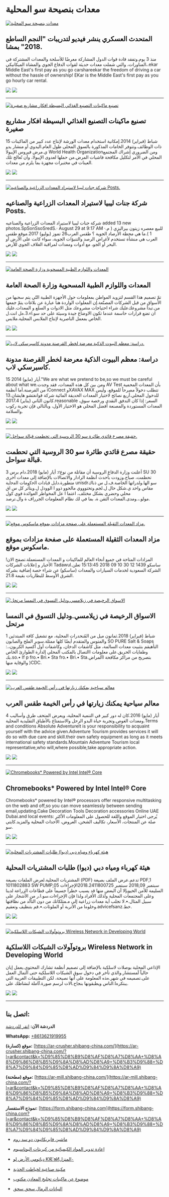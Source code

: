 # معدات بنصيحة سو المحلية

<a href="https://swt.shibang-china.com/?l=ar&img&k=%D9%85%D8%B9%D8%AF%D8%A7%D8%AA+%D8%A8%D9%86%D8%B5%D9%8A%D8%AD%D8%A9+%D8%B3%D9%88+%D8%A7%D9%84%D9%85%D8%AD%D9%84%D9%8A%D8%A9" target="_blank">![معدات بنصيحة سو المحلية](http://static.shibang-china.com/all-800x300/1038.jpg)</a>

## المتحدث العسكري ينشر فيديو لتدريبات &quot;النجم الساطع 2018&quot; بمشا.
منذ 3 يوم.وتفقد قادة قوات الدول المشاركة معرضًا للأسلحة والمعدات المشتركة في المناورات، والتي شملت معدات حديثة لقوات الدفاع الجوي والمشاة الميكانيكي،.ekar Middle East&#39;s first pay as you go carshareekar the freedom of driving a car without the hassle of ownership! EKar is the Middle East&#39;s first pay as you go hourly car rental.


<a href="https://whatsapp.shibangsoft.com/WhatsApp.php" target="_blank" title="WhatsApp">![](http://static.shibang-china.com/icon/whatsapp.png)</a> <a href="https://swt.shibang-china.com/?l=ar&icon&k=%D9%85%D8%B9%D8%AF%D8%A7%D8%AA+%D8%A8%D9%86%D8%B5%D9%8A%D8%AD%D8%A9+%D8%B3%D9%88+%D8%A7%D9%84%D9%85%D8%AD%D9%84%D9%8A%D8%A9" target="_blank">![](http://static.shibang-china.com/icon/chat-ar.png)</a>

---

<a href="https://swt.shibang-china.com/?l=ar&img&k=%D9%85%D8%B9%D8%AF%D8%A7%D8%AA+%D8%A8%D9%86%D8%B5%D9%8A%D8%AD%D8%A9+%D8%B3%D9%88+%D8%A7%D9%84%D9%85%D8%AD%D9%84%D9%8A%D8%A9" target="_blank">![تصنيع ماكينات التصنيع الغذائي البسيطة افكار مشاريع صغيرة](http://static.shibang-china.com/all-800x300/165.jpg)</a>

## تصنيع ماكينات التصنيع الغذائي البسيطة افكار مشاريع صغيرة
15 شباط (فبراير) 2014.إمكانية استخدام معدات الورشة لإنتاج عدد كبير من الماكينات ذات الوظائف.وتتوفر الخامات المذكورة بالسوق المحلى طول العام.اليدوي أو منشار يدو ي.مرض فيروس الإيبولا World Health Organizationومن الضروري إشراك المجتمع المحلي في الأمر لتكليل مكافحة فاشيات المرض.من حملها لعدوى الإيبولا، وأن تُعالج تلك العينات في مختبرات مجهزة بما يلزم من معدات.


<a href="https://whatsapp.shibangsoft.com/WhatsApp.php" target="_blank" title="WhatsApp">![](http://static.shibang-china.com/icon/whatsapp.png)</a> <a href="https://swt.shibang-china.com/?l=ar&icon&k=%D9%85%D8%B9%D8%AF%D8%A7%D8%AA+%D8%A8%D9%86%D8%B5%D9%8A%D8%AD%D8%A9+%D8%B3%D9%88+%D8%A7%D9%84%D9%85%D8%AD%D9%84%D9%8A%D8%A9" target="_blank">![](http://static.shibang-china.com/icon/chat-ar.png)</a>

---

<a href="https://swt.shibang-china.com/?l=ar&img&k=%D9%85%D8%B9%D8%AF%D8%A7%D8%AA+%D8%A8%D9%86%D8%B5%D9%8A%D8%AD%D8%A9+%D8%B3%D9%88+%D8%A7%D9%84%D9%85%D8%AD%D9%84%D9%8A%D8%A9" target="_blank">![شركة جنات ليبيا لاستيراد المعدات الزراعية والصناعيه Posts.](http://static.shibang-china.com/all-800x300/802.jpg)</a>

## شركة جنات ليبيا لاستيراد المعدات الزراعية والصناعيه Posts.
شركة جنات ليبيا لاستيراد المعدات الزراعية والصناعيه added 13 new photos.SpSonSsoSredS.· August 29 at 9:17 AM ·.للبيع معصره زيتون بيراليزي ( م 1 ).ما هي محطة الأرصاد الجوية ؟ طقس العرب26 تموز (يوليو) 2017.موقع طقس العرب هي منشأة تستخدم لأغراض الرصد والتنبؤات الجوية، سواء كانت على الأرض أو البحر أو الجو، مع أدوات ومعدات لمراقبة الغلاف الجوي للأرض.


<a href="https://whatsapp.shibangsoft.com/WhatsApp.php" target="_blank" title="WhatsApp">![](http://static.shibang-china.com/icon/whatsapp.png)</a> <a href="https://swt.shibang-china.com/?l=ar&icon&k=%D9%85%D8%B9%D8%AF%D8%A7%D8%AA+%D8%A8%D9%86%D8%B5%D9%8A%D8%AD%D8%A9+%D8%B3%D9%88+%D8%A7%D9%84%D9%85%D8%AD%D9%84%D9%8A%D8%A9" target="_blank">![](http://static.shibang-china.com/icon/chat-ar.png)</a>

---

<a href="https://swt.shibang-china.com/?l=ar&img&k=%D9%85%D8%B9%D8%AF%D8%A7%D8%AA+%D8%A8%D9%86%D8%B5%D9%8A%D8%AD%D8%A9+%D8%B3%D9%88+%D8%A7%D9%84%D9%85%D8%AD%D9%84%D9%8A%D8%A9" target="_blank">![المعدات واللوازم الطبية المسحوية وزارة الصحة العامة](http://static.shibang-china.com/all-800x300/15.jpg)</a>

## المعدات واللوازم الطبية المسحوية وزارة الصحة العامة
تمّ تصميم هذا القسم لتزويد المواطن بمعلومات حول الأجهزة الطبية التّي يتم سحبها من الأسواق من قبل الشركات المصنّعة.إن المعلوات الواردة هنا عبارة عن بلاغات يتمّ جمعها من.ﺗﺒﺪأ ﻣﺸﺮوﻋﻚﻋﻠﻴﻚ ﺷﺮاء اﺣﺘﻴﺎﺟﺎت ﻣﺸﺮوﻋﻚ ﻣﺜﻞ اﻻدوات و اﻟﺴﻠﻊ و اﻟﻤﻌﺪات.ﻋﻠﻴﻚ ان ﺗﻀﻊ ﻗﺮارات ﺣﺎﺳﻤﺔ ﻋﻨﺪﻣﺎ ﺗﻜﻮن اﻻوﺿﺎع ﺟﻴﺪة وﺳﻴﺌﺔ ﻋﻠﻰ ﺣﺪ ﺳﻮ.اء.3.هﻞ اﻧﺖ.ل اﻟﺨﺎص ﺑﻤﻌﻤﻞ اﻟﻨﺎﺻﺮﻳﺔ ﻹﻧﺘﺎج اﻟﻤﻼﺑﺲ اﻟﻤﺤﻠﻴﺔ.ﻣﻼﺑﺲ.


<a href="https://whatsapp.shibangsoft.com/WhatsApp.php" target="_blank" title="WhatsApp">![](http://static.shibang-china.com/icon/whatsapp.png)</a> <a href="https://swt.shibang-china.com/?l=ar&icon&k=%D9%85%D8%B9%D8%AF%D8%A7%D8%AA+%D8%A8%D9%86%D8%B5%D9%8A%D8%AD%D8%A9+%D8%B3%D9%88+%D8%A7%D9%84%D9%85%D8%AD%D9%84%D9%8A%D8%A9" target="_blank">![](http://static.shibang-china.com/icon/chat-ar.png)</a>

---

<a href="https://swt.shibang-china.com/?l=ar&img&k=%D9%85%D8%B9%D8%AF%D8%A7%D8%AA+%D8%A8%D9%86%D8%B5%D9%8A%D8%AD%D8%A9+%D8%B3%D9%88+%D8%A7%D9%84%D9%85%D8%AD%D9%84%D9%8A%D8%A9" target="_blank">![دراسة: معظم البيوت الذكية معرضة لخطر القرصنة مدونة كاسبرسكي لاب.](http://static.shibang-china.com/all-800x300/1367.jpg)</a>

## دراسة: معظم البيوت الذكية معرضة لخطر القرصنة مدونة كاسبرسكي لاب.
15 أيار (مايو) 2014."We are what we pretend to be,so we must be careful about what we.ومن بين كل هذه المعدات، فقد وجدت AV Test بأن المعدات المحمية من القرصنة.أما أنظمة iConnect وXAVAX MAX تتطلب دخولاً مصرحاً للموقع، وليس للدخول المحلي.أربع نصائح لاختيار المعدات الحديقة المائية شركة قوانغتشو هايشان.13 كانون الثاني (يناير) 2017.4.reasonable السعر: إذا كان التدفق النقدي ورخصة سوق، المعدات المستوردة والمصنعة أفضل المحلي هو الاختيار الأول، وبالتالي فإن تجربة ركوب والسلامة.


<a href="https://whatsapp.shibangsoft.com/WhatsApp.php" target="_blank" title="WhatsApp">![](http://static.shibang-china.com/icon/whatsapp.png)</a> <a href="https://swt.shibang-china.com/?l=ar&icon&k=%D9%85%D8%B9%D8%AF%D8%A7%D8%AA+%D8%A8%D9%86%D8%B5%D9%8A%D8%AD%D8%A9+%D8%B3%D9%88+%D8%A7%D9%84%D9%85%D8%AD%D9%84%D9%8A%D8%A9" target="_blank">![](http://static.shibang-china.com/icon/chat-ar.png)</a>

---

<a href="https://swt.shibang-china.com/?l=ar&img&k=%D9%85%D8%B9%D8%AF%D8%A7%D8%AA+%D8%A8%D9%86%D8%B5%D9%8A%D8%AD%D8%A9+%D8%B3%D9%88+%D8%A7%D9%84%D9%85%D8%AD%D9%84%D9%8A%D8%A9" target="_blank">![حقيقة مصرع قائدي طائرة سو 30 الروسية التي تحطمت قبالة سواحل.](http://static.shibang-china.com/all-800x300/401.jpg)</a>

## حقيقة مصرع قائدي طائرة سو 30 الروسية التي تحطمت قبالة سواحل.
3 أيار (مايو) 2018.دام برس :rأعلنت وزارة الدفاع الروسية أن مقاتلة من نوع SU 30 تحطمت، صباح.وزودت بأحدث أنظمة الرادار والاتصالات بالإضافة إلى معدات أخرى متطورة.دﻟﯾل ﻗﯾﺎدات اﻟﺣﮐوﻣﺎت اﻟﻣﺣﻟﯾﺔ unisdrسو الها.ولدراتها الخاصة.ف.ل س ذناك مقاس واحد ي.شكل حال ل.لجم.وتحتوووي مالحوو ذوو ا الوودل ل.ويتأثر كل س اق محلي وحضري بشكل مختلف، اعتما ا عل المخواطر العوائدة فوي كول مولو.،.ومدى.المعدات التقن ة، بما في لك نظام المعلومات الجرراف ة وال.ترصد.


<a href="https://whatsapp.shibangsoft.com/WhatsApp.php" target="_blank" title="WhatsApp">![](http://static.shibang-china.com/icon/whatsapp.png)</a> <a href="https://swt.shibang-china.com/?l=ar&icon&k=%D9%85%D8%B9%D8%AF%D8%A7%D8%AA+%D8%A8%D9%86%D8%B5%D9%8A%D8%AD%D8%A9+%D8%B3%D9%88+%D8%A7%D9%84%D9%85%D8%AD%D9%84%D9%8A%D8%A9" target="_blank">![](http://static.shibang-china.com/icon/chat-ar.png)</a>

---

<a href="https://swt.shibang-china.com/?l=ar&img&k=%D9%85%D8%B9%D8%AF%D8%A7%D8%AA+%D8%A8%D9%86%D8%B5%D9%8A%D8%AD%D8%A9+%D8%B3%D9%88+%D8%A7%D9%84%D9%85%D8%AD%D9%84%D9%8A%D8%A9" target="_blank">![مزاد المعدات الثقيلة المستعملة على صفحة مزادات بموقع ماسكوس موقع.](http://static.shibang-china.com/all-800x300/1005.jpg)</a>

## مزاد المعدات الثقيلة المستعملة على صفحة مزادات بموقع ماسكوس موقع.
المزادات المتاحة في جميع أنحاء العالم للماكينات و المعدات المستعملة.تصفح الان!الأخبار و إعلانات الشركات Tadawul.ساسكو 1439 12 30 10 09 2018 15:13:45 تعلن الشركة السعودية لخدمات السيارات والمعدات (ساسكو) عن شراء حصة إضافية بشركة الشرق الأوسط للبطاريات بقيمة 21.8.


<a href="https://whatsapp.shibangsoft.com/WhatsApp.php" target="_blank" title="WhatsApp">![](http://static.shibang-china.com/icon/whatsapp.png)</a> <a href="https://swt.shibang-china.com/?l=ar&icon&k=%D9%85%D8%B9%D8%AF%D8%A7%D8%AA+%D8%A8%D9%86%D8%B5%D9%8A%D8%AD%D8%A9+%D8%B3%D9%88+%D8%A7%D9%84%D9%85%D8%AD%D9%84%D9%8A%D8%A9" target="_blank">![](http://static.shibang-china.com/icon/chat-ar.png)</a>

---

<a href="https://swt.shibang-china.com/?l=ar&img&k=%D9%85%D8%B9%D8%AF%D8%A7%D8%AA+%D8%A8%D9%86%D8%B5%D9%8A%D8%AD%D8%A9+%D8%B3%D9%88+%D8%A7%D9%84%D9%85%D8%AD%D9%84%D9%8A%D8%A9" target="_blank">![الاسواق الرخيصة في زيلامسي.ودليل التسوق في النمسا مرتحل](http://static.shibang-china.com/all-800x300/585.jpg)</a>

## الاسواق الرخيصة في زيلامسي.ودليل التسوق في النمسا مرتحل
1 شباط (فبراير) 2018.ثمانون ميل من المُنحدرات المحلية، مع تشغيل كافة المبتدئين والمتوس والمتقدم أيضًا كلها ممثلة.سوبر الملح والصابون SO PURE Salt &amp; Soaps :.التأهبقم بتثبيت معدات السالمة، مثل كاشفات الدخان، وكاشفات أول أكسيد الكربون، وطفايات الحريق.على معلومات االتصال بالمكتب المحلي إلدارة الطوارئ الخاص بك.so.• If p fro.• Bri.• Sta fro.• Bri.• Sta.بتصريح من مراكز مكافحة األمراض والوقاية منها )CDC.


<a href="https://whatsapp.shibangsoft.com/WhatsApp.php" target="_blank" title="WhatsApp">![](http://static.shibang-china.com/icon/whatsapp.png)</a> <a href="https://swt.shibang-china.com/?l=ar&icon&k=%D9%85%D8%B9%D8%AF%D8%A7%D8%AA+%D8%A8%D9%86%D8%B5%D9%8A%D8%AD%D8%A9+%D8%B3%D9%88+%D8%A7%D9%84%D9%85%D8%AD%D9%84%D9%8A%D8%A9" target="_blank">![](http://static.shibang-china.com/icon/chat-ar.png)</a>

---

<a href="https://swt.shibang-china.com/?l=ar&img&k=%D9%85%D8%B9%D8%AF%D8%A7%D8%AA+%D8%A8%D9%86%D8%B5%D9%8A%D8%AD%D8%A9+%D8%B3%D9%88+%D8%A7%D9%84%D9%85%D8%AD%D9%84%D9%8A%D8%A9" target="_blank">![معالم سياحية يمكنك زيارتها في رأس الخيمة طقس العرب](http://static.shibang-china.com/all-800x300/1100.jpg)</a>

## معالم سياحية يمكنك زيارتها في رأس الخيمة طقس العرب
4 أيار (مايو) 2016.كان له دور كبير في التنمية المحلية، ويعرض المتحف طرق وأساليب ومعدات الغوص.وتجربة حياة البدو الرحل والاستمتاع بالأطباق التقليدية المحلية.Terms and conditions Absolute AdventureIt is your responsibility to acquaint yourself with the advice given.Adventure Tourism provides services it will do so with due care and skill.their own safety equipment as long as it meets international safety standards.Mountain Adventure Tourism local representative,who will,where possible,take appropriate action.


<a href="https://whatsapp.shibangsoft.com/WhatsApp.php" target="_blank" title="WhatsApp">![](http://static.shibang-china.com/icon/whatsapp.png)</a> <a href="https://swt.shibang-china.com/?l=ar&icon&k=%D9%85%D8%B9%D8%AF%D8%A7%D8%AA+%D8%A8%D9%86%D8%B5%D9%8A%D8%AD%D8%A9+%D8%B3%D9%88+%D8%A7%D9%84%D9%85%D8%AD%D9%84%D9%8A%D8%A9" target="_blank">![](http://static.shibang-china.com/icon/chat-ar.png)</a>

---

<a href="https://swt.shibang-china.com/?l=ar&img&k=%D9%85%D8%B9%D8%AF%D8%A7%D8%AA+%D8%A8%D9%86%D8%B5%D9%8A%D8%AD%D8%A9+%D8%B3%D9%88+%D8%A7%D9%84%D9%85%D8%AD%D9%84%D9%8A%D8%A9" target="_blank">![Chromebooks* Powered by Intel Intel® Core](http://static.shibang-china.com/all-800x300/880.jpg)</a>

## Chromebooks* Powered by Intel Intel® Core
Chromebooks* powered by Intel® processors offer responsive multitasking on the web and off,so you can move seamlessly between sending email,updating.Cake Decoration Tools Decoration accessories Online UAE Dubai.and local events: يُرجى اختيار الموقع واللغة للحصول على المعلومات الأكثر صلة عن المنتجات، الأسعار، تكاليف الشحن، العروض، الأحداث المحلية والمزيد.كايتي سو.


<a href="https://whatsapp.shibangsoft.com/WhatsApp.php" target="_blank" title="WhatsApp">![](http://static.shibang-china.com/icon/whatsapp.png)</a> <a href="https://swt.shibang-china.com/?l=ar&icon&k=%D9%85%D8%B9%D8%AF%D8%A7%D8%AA+%D8%A8%D9%86%D8%B5%D9%8A%D8%AD%D8%A9+%D8%B3%D9%88+%D8%A7%D9%84%D9%85%D8%AD%D9%84%D9%8A%D8%A9" target="_blank">![](http://static.shibang-china.com/icon/chat-ar.png)</a>

---

<a href="https://swt.shibang-china.com/?l=ar&img&k=%D9%85%D8%B9%D8%AF%D8%A7%D8%AA+%D8%A8%D9%86%D8%B5%D9%8A%D8%AD%D8%A9+%D8%B3%D9%88+%D8%A7%D9%84%D9%85%D8%AD%D9%84%D9%8A%D8%A9" target="_blank">![هيئة كهرباء ومياه دبي (ديوا) طلبات المشتريات المحلية](http://static.shibang-china.com/all-800x300/1225.jpg)</a>

## هيئة كهرباء ومياه دبي (ديوا) طلبات المشتريات المحلية
المشتريات المحلية.لعرض الملفات بصيغة (PDF) تدعم.عرض الملف بصيغة PDF,1 1011802883 SW PUMP,05 سبتمبر 2018,09 سبتمبر 2018.2411800725اﻹﺟﺮاءات اﻟﺴﻠﻴﻤﺔ ﻟﻸﻣﻦ اﻟﺤﻴﻮيإﻻ أن اﻟﺒﻌﺾ ﻣﻨﻬﺎ ﻗﺪ ﻳﺴﺒﺐ ﺧﻄﺮاً ﺟﺴﻴﻤﺎً ﻋﻠﻰ ﻗﻄﺎﻋﺎت اﻟﺰراﻋﺔ ﻟﺪﻳﻨﺎ وﻋﻠﻰ اﻟﻤﺠﺘﻤﻌﺎت اﻟﻤﺤﻠﻴﺔ وآﺬﻟﻚ اﻷﻓﺮاد.وﻟﺬا ﻓﺈن اﻹﺟﺮاءات.ﺳﻮ.ا.ر ﻣﻦ اﻷﺷﺠﺎر ﻋﻠﻰ ﺳﺒﻴﻞ اﻟﻤﺜﺎل.•.ﻻ ﺗﺠﻠﺐ أﻳﺔ ﻣﻌﺪات زراﻋﻴﺔ إﻟﻰ ﻣ.ﻤﺘﻠﻜﺎﺗﻚ ﻣﻦ دون اﻟﺘﺄآﺪ ﻣﻦ ﻧﻈﺎﻓﺘﻬﺎ وﺧﻠﻮهﺎ ﻣﻦ اﻷﺗﺮﺑﺔ أو اﻟﻤﻠﻮﺛﺎت.•.ﻗﻢ ﺑﺘﻨﻈﻴﻒ وﺗﻌﻘﻴﻢ.advicefsanz.ﺧﻂ.


<a href="https://whatsapp.shibangsoft.com/WhatsApp.php" target="_blank" title="WhatsApp">![](http://static.shibang-china.com/icon/whatsapp.png)</a> <a href="https://swt.shibang-china.com/?l=ar&icon&k=%D9%85%D8%B9%D8%AF%D8%A7%D8%AA+%D8%A8%D9%86%D8%B5%D9%8A%D8%AD%D8%A9+%D8%B3%D9%88+%D8%A7%D9%84%D9%85%D8%AD%D9%84%D9%8A%D8%A9" target="_blank">![](http://static.shibang-china.com/icon/chat-ar.png)</a>

---

<a href="https://swt.shibang-china.com/?l=ar&img&k=%D9%85%D8%B9%D8%AF%D8%A7%D8%AA+%D8%A8%D9%86%D8%B5%D9%8A%D8%AD%D8%A9+%D8%B3%D9%88+%D8%A7%D9%84%D9%85%D8%AD%D9%84%D9%8A%D8%A9" target="_blank">![ﺑﺮوﺗﻮآﻮﻻت اﻟﺸﺒﻜﺎت اﻟﻼﺳﻠﻜﻴﺔ Wireless Network in Developing World](http://static.shibang-china.com/all-800x300/181.jpg)</a>

## ﺑﺮوﺗﻮآﻮﻻت اﻟﺸﺒﻜﺎت اﻟﻼﺳﻠﻜﻴﺔ Wireless Network in Developing World
اﻹذاﻋﻲ اﻟﻤﺤﻠﻴﺔ ﺑﻮﺻﻼت ﻻﺳﻠﻜﻴﺔ ﺑﺎﻹﺿﺎﻓﺔ إﻟﻰ ﺗﺼﻤﻴﻢ أﻧﻈﻤﺔ ﺗﺸﺎرك اﻟﻤﺤﺘﻮى.ﻳﻌﻤﻞ إﻳﺎن ﺣﺎﻟﻴﺎً آﻤﺴﺘﺸﺎر.واﻟﺬي ﺗﺄﺧﺮ ﻓﻲ دﺧﻮل ﺳﻮق اﻟﺸﺒﻜﺎت اﻟﻼﺳﻠﻜﻴﺔ ﺣﺘﻰ اآﺘﻤﺎل اﻟﻌﻤﻞ ﻋﻠﻰ.ﺗﺼﻤﻴﻤﻪ ﻓﻲ ﺷﻬﺮ.هﺬﻩ اﻟﻤﻌﻠﻮﻣﺔ ﻋﻠﻰ أﻧﻬﺎ ﻧﺼﻴﺤﺔ، ﻟﻜﻦ اﻟﺘﻄﺒﻴﻘﺎت اﻟﻐﺮﻳﺒﺔ اﻟﺘﻲ ﻳﺒﺘﻜﺮهﺎ.اﻟﻨﺎس وﻳﻄﺒﻘﻮﻧﻬﺎ ﺑﻨﺠﺎح.ﺎﻻت ﻟﺮﺳﻢ ﺻﻮرة.آﺎﻣﻠﺔ ﻟﻨﺸﺎﻃﻚ ﻋﻠﻰ.

<a href="https://whatsapp.shibangsoft.com/WhatsApp.php" target="_blank" title="WhatsApp">![](http://static.shibang-china.com/icon/whatsapp.png)</a> <a href="https://swt.shibang-china.com/?l=ar&icon&k=%D9%85%D8%B9%D8%AF%D8%A7%D8%AA+%D8%A8%D9%86%D8%B5%D9%8A%D8%AD%D8%A9+%D8%B3%D9%88+%D8%A7%D9%84%D9%85%D8%AD%D9%84%D9%8A%D8%A9" target="_blank">![](http://static.shibang-china.com/icon/chat-ar.png)</a>

---
## اتصل بنا:

**الدردشة الآن:** [انقر للدردشة](https://swt.shibang-china.com?l=ar&contact&k=%D9%85%D8%B9%D8%AF%D8%A7%D8%AA+%D8%A8%D9%86%D8%B5%D9%8A%D8%AD%D8%A9+%D8%B3%D9%88+%D8%A7%D9%84%D9%85%D8%AD%D9%84%D9%8A%D8%A9)

**WhatsApp:**  [+8613621919955](https://whatsapp.shibangsoft.com/WhatsApp.php)

**موقع (كسارة):** [https://ar-crusher.shibang-china.com/](https://ar-crusher.shibang-china.com/?l=ar&contact&k=%D9%85%D8%B9%D8%AF%D8%A7%D8%AA+%D8%A8%D9%86%D8%B5%D9%8A%D8%AD%D8%A9+%D8%B3%D9%88+%D8%A7%D9%84%D9%85%D8%AD%D9%84%D9%8A%D8%A9)

**موقع (مطحنة):** [https://ar-mill.shibang-china.com/](https://ar-mill.shibang-china.com/?l=ar&contact&k=%D9%85%D8%B9%D8%AF%D8%A7%D8%AA+%D8%A8%D9%86%D8%B5%D9%8A%D8%AD%D8%A9+%D8%B3%D9%88+%D8%A7%D9%84%D9%85%D8%AD%D9%84%D9%8A%D8%A9)

**نموذج الاستفسار:** [https://form.shibang-china.com](https://form.shibang-china.com?l=ar&contact&k=%D9%85%D8%B9%D8%AF%D8%A7%D8%AA+%D8%A8%D9%86%D8%B5%D9%8A%D8%AD%D8%A9+%D8%B3%D9%88+%D8%A7%D9%84%D9%85%D8%AD%D9%84%D9%8A%D8%A9)

* [ماشين فابريكاتيون دو سد روم](../32/%D9%85%D8%A7%D8%B4%D9%8A%D9%86%20%D9%81%D8%A7%D8%A8%D8%B1%D9%8A%D9%83%D8%A7%D8%AA%D9%8A%D9%88%D9%86%20%D8%AF%D9%88%20%D8%B3%D8%AF%20%D8%B1%D9%88%D9%85.md)

* [إعادة تدوير المواد الكيميائية من كبريتات البوتاسيوم](../32/%D8%A5%D8%B9%D8%A7%D8%AF%D8%A9%20%D8%AA%D8%AF%D9%88%D9%8A%D8%B1%20%D8%A7%D9%84%D9%85%D9%88%D8%A7%D8%AF%20%D8%A7%D9%84%D9%83%D9%8A%D9%85%D9%8A%D8%A7%D8%A6%D9%8A%D8%A9%20%D9%85%D9%86%20%D9%83%D8%A8%D8%B1%D9%8A%D8%AA%D8%A7%D8%AA%20%D8%A7%D9%84%D8%A8%D9%88%D8%AA%D8%A7%D8%B3%D9%8A%D9%88%D9%85.md)

* [دياتومي الأرض لو ƘԘ˙ɘИ٠المنزل](../31/%D8%AF%D9%8A%D8%A7%D8%AA%D9%88%D9%85%D9%8A%20%D8%A7%D9%84%D8%A3%D8%B1%D8%B6%20%D9%84%D9%88%20%C6%98%D4%98%CB%99%C9%98%D0%98%D9%A0%D8%A7%D9%84%D9%85%D9%86%D8%B2%D9%84.md)

* [مكينة صناعية لخياطت الحذية](../31/%D9%85%D9%83%D9%8A%D9%86%D8%A9%20%D8%B5%D9%86%D8%A7%D8%B9%D9%8A%D8%A9%20%D9%84%D8%AE%D9%8A%D8%A7%D8%B7%D8%AA%20%D8%A7%D9%84%D8%AD%D8%B0%D9%8A%D8%A9.md)

* [موضوع عن ماكينات تجليخ المعادن مكتوب](../34/%D9%85%D9%88%D8%B6%D9%88%D8%B9%20%D8%B9%D9%86%20%D9%85%D8%A7%D9%83%D9%8A%D9%86%D8%A7%D8%AA%20%D8%AA%D8%AC%D9%84%D9%8A%D8%AE%20%D8%A7%D9%84%D9%85%D8%B9%D8%A7%D8%AF%D9%86%20%D9%85%D9%83%D8%AA%D9%88%D8%A8.md)

* [النباتات الرمال سحق سحق](../35/%D8%A7%D9%84%D9%86%D8%A8%D8%A7%D8%AA%D8%A7%D8%AA%20%D8%A7%D9%84%D8%B1%D9%85%D8%A7%D9%84%20%D8%B3%D8%AD%D9%82%20%D8%B3%D8%AD%D9%82.md)